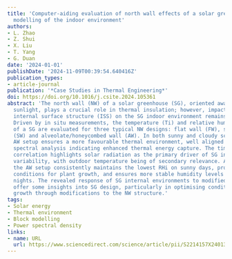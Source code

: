 ```yaml
---
title: 'Computer-aiding evaluation of north wall effects of a solar greenhouse: Multiphysics
  modelling of the indoor environment'
authors:
- L. Zhao
- Z. Shui
- X. Liu
- T. Yang
- G. Duan
date: '2024-01-01'
publishDate: '2024-11-09T00:39:54.640416Z'
publication_types:
- article-journal
publication: '*Case Studies in Thermal Engineering*'
doi: https://doi.org/10.1016/j.csite.2024.105361
abstract: 'The north wall (NW) of a solar greenhouse (SG), oriented away from direct
  sunlight, plays a crucial role in thermal insulation; however, impacts of the NW
  internal surface structure (ISS) on the SG indoor environment remains underexplored.
  Driven by in situ measurements, the temperature (Ti) and relative humidity (RHi)
  of a SG are evaluated for three typical NW designs: flat wall (FW), striped wall
  (SW) and alveolate/honeycombed wall (AW). In both sunny and cloudy scenarios, the
  AW setup ensures a more favourable thermal environment, well aligned with the power
  spectral analysis indicating enhanced thermal energy capture. The time-lagged cross
  correlation highlights solar radiation as the primary driver of SG internal thermal
  variability, with outdoor temperature being of secondary relevance. Additionally,
  the AW setup consistently maintains the lowest RHi on sunny days, promoting optimal
  conditions for plant growth, and ensures more stable humidity levels during cloudy
  nights. The revealed response of SG internal environments to modified NW ISS should
  offer some insights into SG design, particularly in optimising conditions for plant
  growth through modifications to the NW structure.'
tags:
- Solar energy
- Thermal environment
- Block modelling
- Power spectral density
links:
- name: URL
  url: https://www.sciencedirect.com/science/article/pii/S2214157X24013923
---
```

